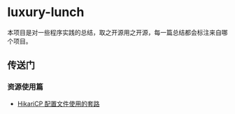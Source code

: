 # luxury-lunch 

本项目是对一些程序实践的总结，取之开源用之开源，每一篇总结都会标注来自哪个项目。

## 传送门

### 资源使用篇

* [HikariCP 配置文件使用的套路](https://github.com/pleuvoir/luxury-lunch/blob/master/docs/HikariCP%20%E9%85%8D%E7%BD%AE%E6%96%87%E4%BB%B6%E4%BD%BF%E7%94%A8%E7%9A%84%E5%A5%97%E8%B7%AF.md)